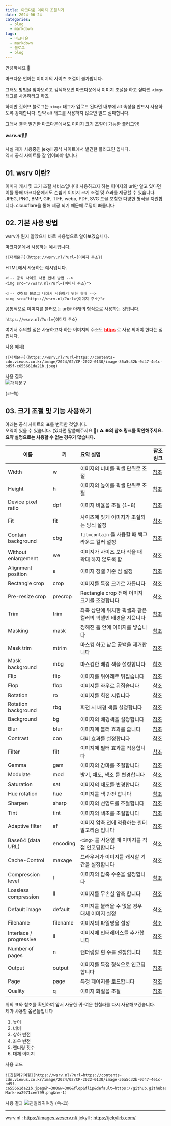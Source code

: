 ```yaml
---
title: 마크다운 이미지 조절하기
date: 2024-06-24
categories:
  - blog
  - markdown
tags:
  - 마크다운
  - markdown
  - 블로그
  - blog
---
```

안녕하세요 🐸

마크다운 언어는 이미지의 사이즈 조절이 불가합니다.  

그래도 방법을 찾아보려고 검색해보면 마크다운에서 이미지 조절을 하고 싶다면 `<img>` 태그를 사용하라고 하죠

하지만 깃허브 블로그는 `<img>` 태그가 업로드 된다면 내부에 alt 속성을 반드시 사용하도록 강제합니다. 만약 alt 태그를 사용하지 않으면 빌드 실패합니다.

그래서 결국 발견한 마크다운에서도 이미지 크기 조절이 가능한 플러그인!
##### **wsrv.nl👏👏** 

사실 제가 사용중인 jekyll 공식 사이트에서 발견한 플러그인 입니다.  
역시 공식 사이트를 잘 읽어봐야 합니다

## 01. wsrv 이란?
이미지 캐시 및 크기 조절 서비스입니다!
사용하고자 하는 이미지의 url만 알고 있다면 이를 통해 마크다운에서도 손쉽게 이미지 크기 조절 및 효과를 제공할 수 있습니다.
JPEG, PNG, BMP, GIF, TIFF, webp, PDF, SVG 드을 포함한 다양한 형식을 지원합니다.
cloudflare을 통해 제공 되기 때문에 로딩이 빠릅니다

## 02. 기본 사용 방법
wsrv가 뭔지 알았으니 바로 사용법으로 알아보겠습니다.

마크다운에서 사용하는 예시입니다.  

```
![대체문구](https://wsrv.nl/?url={이미지 주소})
```

HTML에서 사용하는 예시입니다.
```
<!-- 공식 사이트 사용 안내 방법 -->
<img src="//wsrv.nl/?url={이미지 주소}">

<!-- 깃허브 블로그 내에서 사용하기 위한 형태 -->
<img src="https://wsrv.nl/?url={이미지 주소}">
```

공통적으로 이미지를 불러오는 url을 아래의 형식으로 사용하는 것입니다.
```
https://wsrv.nl/?url={이미지 주소}
```

여기서 주의할 점은 사용하고자 하는 이미지의 주소도 <font color="red"><b><u>https</u></b></font> 로 사용 되어야 한다는 점 입니다.

사용 예제)
```
![대체문구](https://wsrv.nl/?url=https://contents-cdn.viewus.co.kr/image/2024/02/CP-2022-0130/image-36a5c32b-0d47-4e1c-bd5f-c655661da21b.jpeg)
```

사용 결과  
![대체문구](https://wsrv.nl/?url=https://contents-cdn.viewus.co.kr/image/2024/02/CP-2022-0130/image-36a5c32b-0d47-4e1c-bd5f-c655661da21b.jpeg)

(코-쓱)
## 03. 크기 조절 및 기능 사용하기

아래는 공식 사이트의 표를 번역한 것입니다.  
오역이 있을 수 있습니다. (있다면 말씀해주세요 🙏)
**⚠️ 표의 참조 링크를 확인해주세요. 요약 설명으로는 사용할 수 없는 경우가 많습니다.**

| 이름                      | 키        | 요약 설명                              | 참조 링크                                                                 |
| ----------------------- | -------- | :--------------------------------- | --------------------------------------------------------------------- |
| Width                   | w        | 이미지의 너비를 픽셀 단위로 조절                 | [참조](https://images.weserv.nl/docs/size.html#width)                   |
| Height                  | h        | 이미지의 높이를 픽셀 단위로 조절                 | [참조](https://images.weserv.nl/docs/size.html#height)                  |
| Device pixel ratio      | dpf      | 이미지 비율을 조절 (1~8)                   | [참조](https://images.weserv.nl/docs/size.html#device-pixel-ratio)      |
| Fit                     | fit      | 사이즈에 맞게 이미지가 조절되는 방식 설정            | [참조](https://images.weserv.nl/docs/fit.html#contain)                  |
| Contain background      | cbg      | `fit=contain` 을 사용할 때 백그라운드 컬러 설정  | [참조](https://images.weserv.nl/docs/fit.html#contain)                  |
| Without enlargement     | we       | 이미지가 사이즈 보다 작을 때 확대 하지 않도록 함       | [참조](https://images.weserv.nl/docs/fit.html#without-enlargement)      |
| Alignment position      | a        | 이미지 정렬 기준 점 설정                     | [참조](https://images.weserv.nl/docs/crop.html#alignment-position)      |
| Rectangle crop          | crop     | 이미지를 특정 크기로 자릅니다                   | [참조](https://images.weserv.nl/docs/crop.html#rectangle-crop)          |
| Pre-resize crop         | precrop  | Rectangle crop 전에 이미지 크기를 조정합니다    | [참조](https://images.weserv.nl/docs/crop.html#rectangle-crop)          |
| Trim                    | trim     | 좌측 상단에 위치한 픽셀과 같은 컬러의 픽셀인 배경을 지웁니다 | [참조](https://images.weserv.nl/docs/crop.html#trim)                    |
| Masking                 | mask     | 정해진 틀 안에 이미지를 넣습니다                 | [참조](https://images.weserv.nl/docs/mask.html#mask-type)               |
| Mask trim               | mtrim    | 마스킹 하고 남은 공백을 제거합니다                | [참조](https://images.weserv.nl/docs/mask.html#mask-trim)               |
| Mask background         | mbg      | 마스킹한 배경 색을 설정합니다                   | [참조](https://images.weserv.nl/docs/mask.html#mask-background)         |
| Flip                    | flip     | 이미지를 위아래로 뒤집습니다                    | [참조](https://images.weserv.nl/docs/orientation.html#flip)             |
| Flop                    | flop     | 이미지를 좌우로 뒤집습니다                     | [참조](https://images.weserv.nl/docs/orientation.html#flop)             |
| Rotation                | ro       | 이미지를 회전 시킵니다                       | [참조](https://images.weserv.nl/docs/orientation.html#rotation)         |
| Rotation background     | rbg      | 회전 시 배경 색을 설정합니다                   | [참조](https://images.weserv.nl/docs/orientation.html#rotation)         |
| Background              | bg       | 이미지의 배경색을 설정합니다                    | [참조](https://images.weserv.nl/docs/adjustment.html#background)        |
| Blur                    | blur     | 이미지에 블러 효과를 줍니다                    | [참조](https://images.weserv.nl/docs/adjustment.html#blur)              |
| Contrast                | con      | 대비 효과를 설정합니다                       | [참조](https://images.weserv.nl/docs/adjustment.html#contrast)          |
| Filter                  | filt     | 이미지에 필터 효과를 적용합니다                  | [참조](https://images.weserv.nl/docs/adjustment.html#filter)            |
| Gamma                   | gam      | 이미지의 감마를 조절합니다                     | [참조](https://images.weserv.nl/docs/adjustment.html#gamma)             |
| Modulate                | mod      | 밝기, 채도, 색조 를 변경합니다                 | [참조](https://images.weserv.nl/docs/adjustment.html#modulate)          |
| Saturation              | sat      | 이미지의 채도를 변경합니다                     | [참조](https://images.weserv.nl/docs/adjustment.html#saturation)        |
| Hue rotation            | hue      | 이미지를 색 반전 합니다                      | [참조](https://images.weserv.nl/docs/adjustment.html#hue-rotation)      |
| Sharpen                 | sharp    | 이미지의 선명도를 조절합니다                    | [참조](https://images.weserv.nl/docs/adjustment.html#sharpen)           |
| Tint                    | tint     | 이미지의 색조를 조절합니다                     | [참조](https://images.weserv.nl/docs/adjustment.html#tint)              |
| Adaptive filter         | af       | 이미지 압축 전에 적용하는 필터 알고리즘 입니다         | [참조](https://images.weserv.nl/docs/format.html#adaptive-filter)       |
| Base64 (data URL)       | encoding | `<img>` 를 사용할 때 이미지를 직접 인코딩합니다     | [참조](https://images.weserv.nl/docs/format.html#base64-data-url)       |
| Cache-Control           | maxage   | 브라우저가 이미지를 캐시할 기간을 설정합니다           | [참조](https://images.weserv.nl/docs/format.html#cache-control)         |
| Compression level       | l        | 이미지의 압축 수준을 설정합니다                  | [참조](https://images.weserv.nl/docs/format.html#compression-level)     |
| Lossless compression    | ll       | 이미지를 무손실 압축 합니다                    | [참조](https://images.weserv.nl/docs/format.html#lossless-compression)  |
| Default image           | default  | 이미지를 불러올 수 없을 경우 대체 이미지 설정         | [참조](https://images.weserv.nl/docs/format.html#default-image)         |
| Filename                | filename | 이미지의 파일명을 설정                       | [참조](https://images.weserv.nl/docs/format.html#filename)              |
| Interlace / progressive | il       | 이미지에 인터레이스를 추가합니다                  | [참조](https://images.weserv.nl/docs/format.html#interlace-progressive) |
| Number of pages         | n        | 랜더링할 횟 수를 설정합니다                    | [참조](https://images.weserv.nl/docs/format.html#number-of-pages)       |
| Output                  | output   | 이미지를 특정 형식으로 인코딩합니다                | [참조](https://images.weserv.nl/docs/format.html#output)                |
| Page                    | page     | 특정 페이지를 로드합니다                      | [참조](https://images.weserv.nl/docs/format.html#page)                  |
| Quality                 | q        | 이미지 화질을 조절                         | [참조](https://images.weserv.nl/docs/format.html#quality)               |


위의 표와 참조를 확인하여 앞서 사용한 귀-여운 친칠라를 다시 사용해보겠습니다.  
제가 사용할 옵션들입니다
1. 높이
2. 너비
3. 상하 반전
4. 좌우 반전
5. 랜더링 횟수
6. 대체 이미지

사용 코드
```
![친칠라귀여웡](https://wsrv.nl/?url=https://contents-cdn.viewus.co.kr/image/2024/02/CP-2022-0130/image-36a5c32b-0d47-4e1c-bd5f-c655661da21b.jpeg&h=300&w=300&flop&flip&default=https://github.githubassets.com/assets/GitHub-Mark-ea2971cee799.png&n=-1)
```

사용 결과
![친칠라귀여웡](https://wsrv.nl/?url=https://contents-cdn.viewus.co.kr/image/2024/02/CP-2022-0130/image-36a5c32b-0d47-4e1c-bd5f-c655661da21b.jpeg&h=300&w=300&flop&flip&default=https://github.githubassets.com/assets/GitHub-Mark-ea2971cee799.png&n=-1)
(쓱-코)

---
wsrv.nl : https://images.weserv.nl/
jekyll : https://jekyllrb.com/

